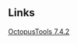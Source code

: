 #

## Links

[OctopusTools 7.4.2](https://download.octopusdeploy.com/octopus-tools/7.4.2/OctopusTools.7.4.2.zip)